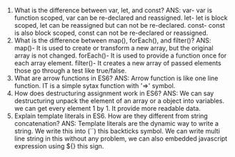 1) What is the difference between var, let, and const? ANS: var- var is function scoped, var can be re-declared and reassigned. let- let is block scoped, let can be reassigned but can not be re-declared. const- const is also block scoped, const can not be re-declared or reassigned.
2) What is the difference between map(), forEach(), and filter()? ANS: map()- It is used to create or transform a new array, but the original array is not changed. forEach()- It is used to provide a function once for each array element. filter()- It creates a new array of passed elements those go through a test like true/false.
3) What are arrow functions in ES6? ANS: Arrow function is like one line function. IT is a simple sytax function with '=>' symbol.
4) How does destructuring assignment work in ES6? ANS: We can say destructuring unpack the element of an array or a object into variables. we can get every element 1 by 1. It provide more readable data.
5) Explain template literals in ES6. How are they different from string concatenation? ANS: Template literals are the dynamic way to write a string. We write this into (``) this backticks symbol. We can write multi line string in this without any problem, we can also embedded javascript expression using ${} this sign.
